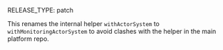RELEASE_TYPE: patch

This renames the internal helper `withActorSystem` to
`withMonitoringActorSystem` to avoid clashes with the helper in the main
platform repo.
